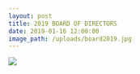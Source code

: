 ```yaml
---
layout: post
title: 2019 BOARD OF DIRECTORS
date: 2019-01-16 12:00:00
image_path: /uploads/board2019.jpg
---
```


![](/uploads/board2019-1.jpg)